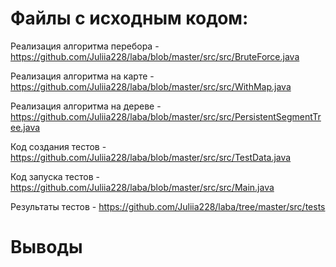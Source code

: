 # Файлы с исходным кодом:
Реализация алгоритма перебора - https://github.com/Juliia228/laba/blob/master/src/src/BruteForce.java

Реализация алгоритма на карте - https://github.com/Juliia228/laba/blob/master/src/src/WithMap.java

Реализация алгоритма на дереве - https://github.com/Juliia228/laba/blob/master/src/src/PersistentSegmentTree.java

Код создания тестов - https://github.com/Juliia228/laba/blob/master/src/src/TestData.java

Код запуска тестов - https://github.com/Juliia228/laba/blob/master/src/src/Main.java

Результаты тестов - https://github.com/Juliia228/laba/tree/master/src/tests
# Выводы
